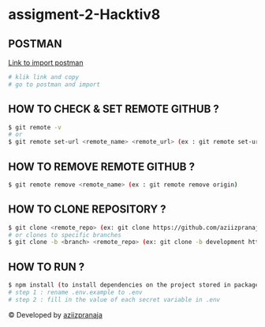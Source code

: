 # assigment-2-Hacktiv8
## POSTMAN

[Link to import postman](https://www.getpostman.com/collections/7aa2df5137920a08cf06)

```bash
# klik link and copy
# go to postman and import
```

## HOW TO CHECK & SET REMOTE GITHUB ?

```bash
$ git remote -v
# or
$ git remote set-url <remote_name> <remote_url> (ex : git remote set-url origin https://github.com/aziizpranaja/assigment-2-Hacktiv8.git)
```

## HOW TO REMOVE REMOTE GITHUB ?

```bash
$ git remote remove <remote_name> (ex : git remote remove origin)
```

## HOW TO CLONE REPOSITORY ?

```bash
$ git clone <remote_repo> (ex: git clone https://github.com/aziizpranaja/assigment-2-Hacktiv8.git)
# or clones to specific branches
$ git clone -b <branch> <remote_repo> (ex: git clone -b development https://github.com/aziizpranaja/assigment-2-Hacktiv8.git)
```

## HOW TO RUN ?

```bash
$ npm install (to install dependencies on the project stored in package.json)
# step 1 : rename .env.example to .env
# step 2 : fill in the value of each secret variable in .env
```

© Developed by [aziizpranaja](https://github.com/aziizpranaja)
